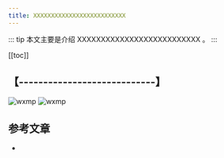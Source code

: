 ```yaml
---
title: XXXXXXXXXXXXXXXXXXXXXXXXXX
---
```


::: tip
本文主要是介绍 XXXXXXXXXXXXXXXXXXXXXXXXXX 。
:::

[[toc]]

## 【----------------------------】
<img class= "zoom-custom-imgs" :src="$withBase('/assets/img/projprod/rdeffciencypromote/intro-1.png')" alt="wxmp">
<img class= "zoom-custom-imgs" :src="$withBase('/assets/img/dev/designpattern/intro-1.png')" alt="wxmp">


## 参考文章
* 